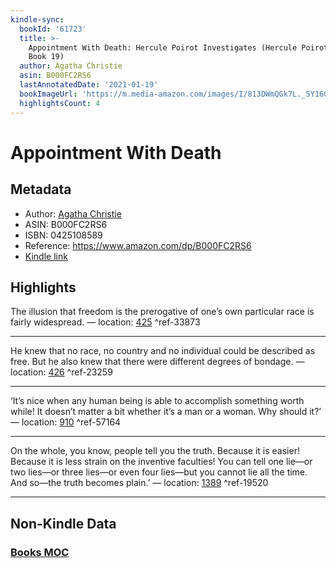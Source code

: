 ```yaml
---
kindle-sync:
  bookId: '61723'
  title: >-
    Appointment With Death: Hercule Poirot Investigates (Hercule Poirot series
    Book 19)
  author: Agatha Christie
  asin: B000FC2RS6
  lastAnnotatedDate: '2021-01-19'
  bookImageUrl: 'https://m.media-amazon.com/images/I/813DWmQGk7L._SY160.jpg'
  highlightsCount: 4
---
```

# Appointment With Death
## Metadata
* Author: [Agatha Christie](https://www.amazon.comundefined)
* ASIN: B000FC2RS6
* ISBN: 0425108589
* Reference: https://www.amazon.com/dp/B000FC2RS6
* [Kindle link](kindle://book?action=open&asin=B000FC2RS6)

## Highlights
The illusion that freedom is the prerogative of one’s own particular race is fairly widespread. — location: [425](kindle://book?action=open&asin=B000FC2RS6&location=425) ^ref-33873

---
He knew that no race, no country and no individual could be described as free. But he also knew that there were different degrees of bondage. — location: [426](kindle://book?action=open&asin=B000FC2RS6&location=426) ^ref-23259

---
‘It’s nice when any human being is able to accomplish something worth while! It doesn’t matter a bit whether it’s a man or a woman. Why should it?’ — location: [910](kindle://book?action=open&asin=B000FC2RS6&location=910) ^ref-57164

---
On the whole, you know, people tell you the truth. Because it is easier! Because it is less strain on the inventive faculties! You can tell one lie—or two lies—or three lies—or even four lies—but you cannot lie all the time. And so—the truth becomes plain.’ — location: [1389](kindle://book?action=open&asin=B000FC2RS6&location=1389) ^ref-19520

---
## Non-Kindle Data
### [Books MOC](Books%20MOC.md)

